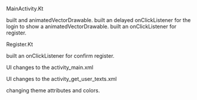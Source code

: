 MainActivity.Kt

built and animatedVectorDrawable.
built an delayed onClickListener for the login to show a animatedVectorDrawable.
built an onClickListener for register.

Register.Kt

built an onClickListener for confirm register.

UI changes to the activity_main.xml

UI changes to the activity_get_user_texts.xml

changing theme attributes and colors.
